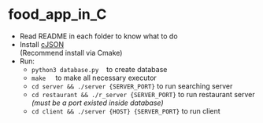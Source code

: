 # food_app_in_C
- Read README in each folder to know what to do
- Install [cJSON](https://github.com/DaveGamble/cJSON.git)<br>
  (Recommend install via Cmake)
- Run:
    - `python3 database.py` &nbsp; &nbsp;to create database
    - `make` &nbsp; &nbsp; to make all necessary executor
    - `cd server && ./server {SERVER_PORT}` to run searching server
    - `cd restaurant && ./r_server {SERVER_PORT}` to run restaurant server *(must be a port existed inside database)*
    - `cd client && ./server {HOST} {SERVER_PORT}` to run client

